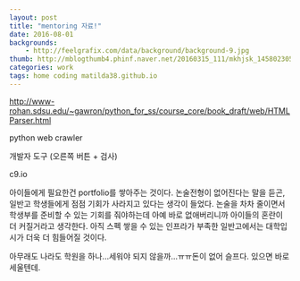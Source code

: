 ```yaml
---
layout: post
title: "mentoring 자료!"
date: 2016-08-01
backgrounds:
    - http://feelgrafix.com/data/background/background-9.jpg
thumb: http://mblogthumb4.phinf.naver.net/20160315_111/mkhjsk_1458023052522xOxyW_GIF/015.gif?type=w2
categories: work
tags: home coding matilda38.github.io
---
```


http://www-rohan.sdsu.edu/~gawron/python_for_ss/course_core/book_draft/web/HTMLParser.html

python web crawler

개발자 도구 (오른쪽 버튼 + 검사)

c9.io

아이들에게 필요한건 portfolio를 쌓아주는 것이다. 논술전형이 없어진다는 말을 듣곤, 일반고 학생들에게 점점 기회가 사라지고 있다는 생각이 들었다. 논술을 차차 줄이면서 학생부를 준비할 수 있는 기회를 줘야하는데 아예 바로 없애버리니까 아이들의 혼란이 더 커질거라고 생각한다. 아직 스펙 쌓을 수 있는 인프라가 부족한 일반고에서는 대학입시가 더욱 더 힘들어질 것이다.

아무래도 나라도 학원을 하나...세워야 되지 않을까...ㅠㅠ돈이 없어 슬프다. 있으면 바로 세울텐데.